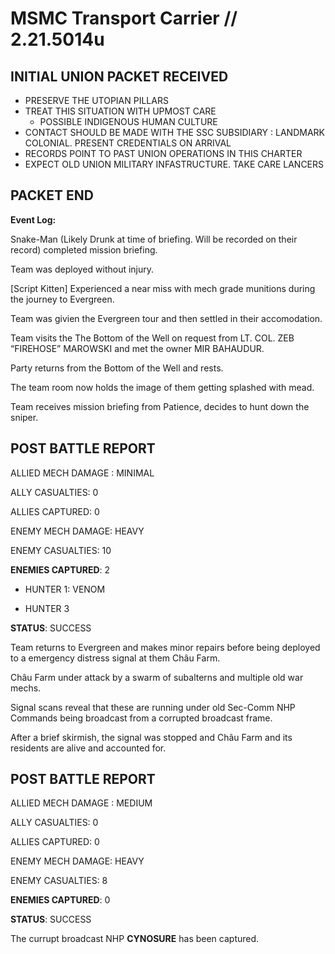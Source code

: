# MSMC Transport Carrier // 2.21.5014u

## INITIAL UNION PACKET RECEIVED

- PRESERVE THE UTOPIAN PILLARS
- TREAT THIS SITUATION WITH UPMOST CARE
  - POSSIBLE INDIGENOUS HUMAN CULTURE
- CONTACT SHOULD BE MADE WITH THE SSC SUBSIDIARY : LANDMARK COLONIAL. PRESENT CREDENTIALS ON ARRIVAL
- RECORDS POINT TO PAST UNION OPERATIONS IN THIS CHARTER
- EXPECT OLD UNION MILITARY INFASTRUCTURE.
TAKE CARE LANCERS

## PACKET END

**Event Log:**

Snake-Man (Likely Drunk at time of briefing. Will be recorded on their record) completed mission briefing.

Team was deployed without injury.

[Script Kitten] Experienced a near miss with mech grade munitions during the journey to Evergreen.

Team was givien the Evergreen tour and then settled in their accomodation.

Team visits the The Bottom of the Well on request from LT. COL. ZEB “FIREHOSE” MAROWSKI and met the owner MIR BAHAUDUR.

Party returns from the Bottom of the Well and rests.

The team room now holds the image of them getting splashed with mead.

Team receives mission briefing from Patience, decides to hunt down the sniper.

## POST BATTLE REPORT

ALLIED MECH DAMAGE : MINIMAL

ALLY CASUALTIES: 0

ALLIES CAPTURED: 0

ENEMY MECH DAMAGE: HEAVY

ENEMY CASUALTIES: 10

**ENEMIES CAPTURED**: 2

- HUNTER 1: VENOM

- HUNTER 3


**STATUS**: SUCCESS

Team returns to Evergreen and makes minor repairs before being deployed to a emergency distress signal at them Châu Farm. 

Châu Farm under attack by a swarm of subalterns and multiple old war mechs.

Signal scans reveal that these are running under old Sec-Comm NHP Commands being broadcast from a corrupted broadcast frame.

After a brief skirmish, the signal was stopped and Châu Farm and its residents are alive and accounted for.

## POST BATTLE REPORT

ALLIED MECH DAMAGE : MEDIUM

ALLY CASUALTIES: 0

ALLIES CAPTURED: 0

ENEMY MECH DAMAGE: HEAVY

ENEMY CASUALTIES: 8

**ENEMIES CAPTURED**: 0

**STATUS**: SUCCESS

The currupt broadcast NHP **CYNOSURE** has been captured.
